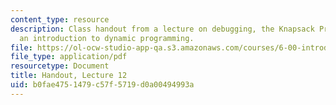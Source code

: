```yaml
---
content_type: resource
description: Class handout from a lecture on debugging, the Knapsack Problem, and
  an introduction to dynamic programming.
file: https://ol-ocw-studio-app-qa.s3.amazonaws.com/courses/6-00-introduction-to-computer-science-and-programming-fall-2008/b0fae4751479c57f5719d0a00494993a_lec12.pdf
file_type: application/pdf
resourcetype: Document
title: Handout, Lecture 12
uid: b0fae475-1479-c57f-5719-d0a00494993a
---
```

